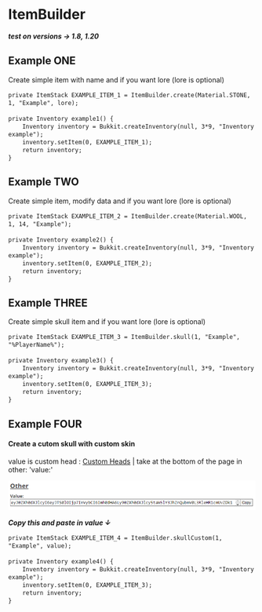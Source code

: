 # ItemBuilder

***test on versions -> 1.8, 1.20***

## Example ONE
Create simple item with name and if you want lore (lore is optional)
```
private ItemStack EXAMPLE_ITEM_1 = ItemBuilder.create(Material.STONE, 1, "Example", lore);

private Inventory example1() {
    Inventory inventory = Bukkit.createInventory(null, 3*9, "Inventory example");
    inventory.setItem(0, EXAMPLE_ITEM_1);
    return inventory;
}
```
## Example TWO
Create simple item, modify data and if you want lore (lore is optional)
```
private ItemStack EXAMPLE_ITEM_2 = ItemBuilder.create(Material.WOOL, 1, 14, "Example");

private Inventory example2() {
    Inventory inventory = Bukkit.createInventory(null, 3*9, "Inventory example");
    inventory.setItem(0, EXAMPLE_ITEM_2);
    return inventory;
}
```
## Example THREE
Create simple skull item and if you want lore (lore is optional)
```
private ItemStack EXAMPLE_ITEM_3 = ItemBuilder.skull(1, "Example", "%PlayerName%");

private Inventory example3() {
    Inventory inventory = Bukkit.createInventory(null, 3*9, "Inventory example");
    inventory.setItem(0, EXAMPLE_ITEM_3);
    return inventory;
}
```
## Example FOUR
#### Create a cutom skull with custom skin
value is custom head : [Custom Heads](https://minecraft-heads.com/custom-heads) | 
take at the bottom of the page in other: 'value:'

![img.png](src/main/java/fr/lightnew/other/img.png)

**_Copy this and paste in value ↓_**
```
private ItemStack EXAMPLE_ITEM_4 = ItemBuilder.skullCustom(1, "Example", value);

private Inventory example4() {
    Inventory inventory = Bukkit.createInventory(null, 3*9, "Inventory example");
    inventory.setItem(0, EXAMPLE_ITEM_3);
    return inventory;
}
```
